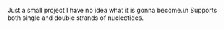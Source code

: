Just a small project I have no idea what it is gonna become.\n
Supports both single and double strands of nucleotides.
